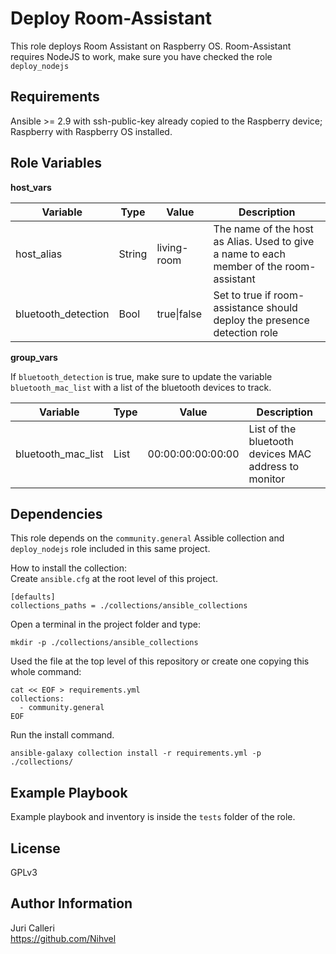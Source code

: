Deploy Room-Assistant
=========

This role deploys Room Assistant on Raspberry OS. Room-Assistant requires NodeJS to work, make sure you have checked the role `deploy_nodejs`

Requirements
------------
Ansible >= 2.9 with ssh-public-key already copied to the Raspberry device;  
Raspberry with Raspberry OS installed.


Role Variables
--------------

**host_vars**

| Variable | Type | Value | Description |
|-------- |----|------|-----|
| host_alias | String | living-room | The name of the host as Alias. Used to give a name to each member of the room-assistant |
| bluetooth_detection | Bool | true\|false | Set to true if room-assistance should deploy the presence detection role

**group_vars**

If `bluetooth_detection` is true, make sure to update the variable `bluetooth_mac_list` with a list of the bluetooth devices to track.

| Variable | Type | Value | Description |
|-------- |----|------|-----|
| bluetooth_mac_list | List | 00:00:00:00:00:00 | List of the bluetooth devices MAC address to monitor


Dependencies
------------

This role depends on the `community.general` Assible collection and `deploy_nodejs` role included in this same project.  

How to install the collection:  
Create `ansible.cfg` at the root level of this project.  

    [defaults]
    collections_paths = ./collections/ansible_collections

Open a terminal in the project folder and type:

    mkdir -p ./collections/ansible_collections

Used the file at the top level of this repository or create one copying this whole command: 

    cat << EOF > requirements.yml
    collections:
      - community.general
    EOF

Run the install command.  

    ansible-galaxy collection install -r requirements.yml -p ./collections/

Example Playbook
----------------

Example playbook and inventory is inside the `tests` folder of the role.

License
-------

GPLv3

Author Information
------------------

Juri Calleri  
https://github.com/Nihvel